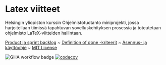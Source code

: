 # Latex viitteet
Helsingin yliopiston kurssin Ohjelmistotuotanto miniprojekti, jossa harjoitellaan tiimissä tapahtuvan sovelluskehityksen prosessia ja toteutetaan ohjelmisto LaTeX-viitteiden hallintaan.

[Product ja sprint backlog](https://docs.google.com/spreadsheets/d/1_GrzhJGGQyghViQuldFHEWCykgaDoEYmzQ-qJ1aEf-k/edit?usp=sharing) ~ [Definition of done -kriteerit](https://github.com/tihvis/latex-viitteet/blob/main/documents/DoD.md) ~ [Asennus- ja käyttöohje](https://github.com/tihvis/latex-viitteet/blob/main/documents/kayttoohje.md) ~ [MIT License](https://github.com/tihvis/latex-viitteet/blob/main/LICENSE)

![GHA workflow badge](https://github.com/tihvis/latex-viitteet/workflows/CI/badge.svg)
[![codecov](https://codecov.io/gh/tihvis/latex-viitteet/graph/badge.svg?token=62Nr5veMdG)](https://codecov.io/gh/tihvis/latex-viitteet)





